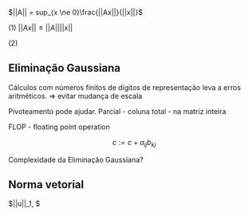

$||A|| = sup_{x \ne 0}\frac{||Ax||}{||x||}$

(1) $||Ax|| \le ||A||||x||$

(2)  


## Eliminação Gaussiana

Cálculos com números finitos de dígitos de representação leva a erros aritméticos.
=> evitar mudança de escala

Pivoteamento pode ajudar.
Parcial - coluna
total - na matriz inteira

FLOP - floating point operation

$$c := c + a_{ij}b_{kj}$$

Complexidade da Eliminação Gaussiana?


## Norma vetorial

$||u||_1, $


<!--stackedit_data:
eyJoaXN0b3J5IjpbMTQ2OTg1MzI1MSw4MjY3OTg4NDMsMTQyOT
A4NjI5NSwxNDc0MzkyNzY3XX0=
-->